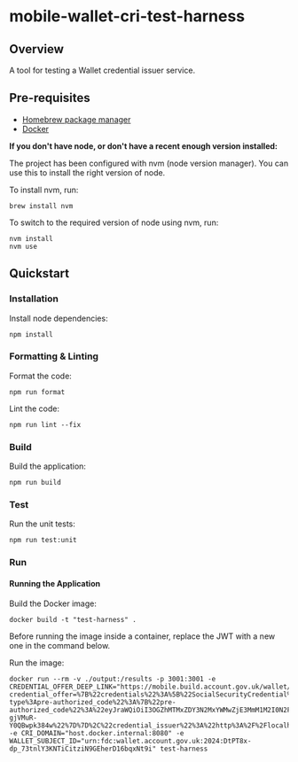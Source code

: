 # mobile-wallet-cri-test-harness

## Overview
A tool for testing a Wallet credential issuer service.

## Pre-requisites
- [Homebrew package manager](https://brew.sh)
- [Docker](https://docs.docker.com/get-docker/)

**If you don't have node, or don't have a recent enough version installed:**

The project has been configured with nvm (node version manager). You can use this to install the right version of node.

To install nvm, run:
```
brew install nvm
```

To switch to the required version of node using nvm, run:
```
nvm install
nvm use
```

## Quickstart
### Installation
Install node dependencies:
```
npm install
```

### Formatting & Linting
Format the code:
```
npm run format
```

Lint the code:
```
npm run lint --fix
```

### Build
Build the application:
```
npm run build
```

### Test
Run the unit tests:
```
npm run test:unit
```

### Run
#### Running the Application
Build the Docker image:
```
docker build -t "test-harness" .  
```

Before running the image inside a container, replace the JWT with a new one in the command below.

Run the image:
```
docker run --rm -v ./output:/results -p 3001:3001 -e CREDENTIAL_OFFER_DEEP_LINK="https://mobile.build.account.gov.uk/wallet/add?credential_offer=%7B%22credentials%22%3A%5B%22SocialSecurityCredential%22%5D%2C%22grants%22%3A%7B%22urn%3Aietf%3Aparams%3Aoauth%3Agrant-type%3Apre-authorized_code%22%3A%7B%22pre-authorized_code%22%3A%22eyJraWQiOiI3OGZhMTMxZDY3N2MxYWMwZjE3MmM1M2I0N2FjMTY5YTk1YWQwZDkyYzM4YmQ3OTRhNzBkYTU5MDMyMDU4Mjc0IiwidHlwIjoiSldUIiwiYWxnIjoiRVMyNTYifQ.eyJhdWQiOiJ1cm46ZmRjOmdvdjp1azp3YWxsZXQiLCJjbGllbnRJZCI6IkVYQU1QTEVfQ1JJIiwiaXNzIjoidXJuOmZkYzpnb3Y6dWs6ZXhhbXBsZS1jcmVkZW50aWFsLWlzc3VlciIsImNyZWRlbnRpYWxfaWRlbnRpZmllcnMiOlsiZjA2MDZmMzAtMjA4ZC00MWM1LTk2Y2YtNmIxYzc3ZDIxZTQ3Il0sImV4cCI6MTcyMTc0MjU4NCwiaWF0IjoxNzIxNzQyMjg0fQ.aDPweT3tdvppUfmp_W34sgmhs4X7Jl0GPzzGMa5Qb3qoZEkbuKiRJaCkDPbKlDPANxS-gjVMuR-Y0QBwpk384w%22%7D%7D%2C%22credential_issuer%22%3A%22http%3A%2F%2Flocalhost%3A8080%22%7D" -e CRI_DOMAIN="host.docker.internal:8080" -e WALLET_SUBJECT_ID="urn:fdc:wallet.account.gov.uk:2024:DtPT8x-dp_73tnlY3KNTiCitziN9GEherD16bqxNt9i" test-harness
```
